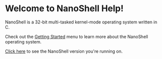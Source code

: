 # Welcome to NanoShell Help!

NanoShell is a 32-bit multi-tasked kernel-mode operating system written in C.

Check out the [Getting Started](help:/GettingStarted.md) menu to learn more about the NanoShell operating system.

[Click here](shell:about) to see the NanoShell version you're running on.